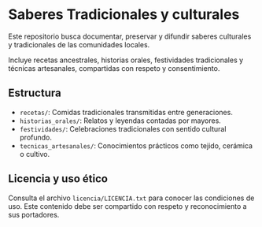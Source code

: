 # Saberes Tradicionales y culturales

Este repositorio busca documentar, preservar y difundir saberes culturales y tradicionales de las comunidades locales.

Incluye recetas ancestrales, historias orales, festividades tradicionales y técnicas artesanales, compartidas con respeto y consentimiento.

## Estructura

- `recetas/`: Comidas tradicionales transmitidas entre generaciones.
- `historias_orales/`: Relatos y leyendas contadas por mayores.
- `festividades/`: Celebraciones tradicionales con sentido cultural profundo.
- `tecnicas_artesanales/`: Conocimientos prácticos como tejido, cerámica o cultivo.

## Licencia y uso ético

Consulta el archivo `licencia/LICENCIA.txt` para conocer las condiciones de uso. Este contenido debe ser compartido con respeto y reconocimiento a sus portadores.
